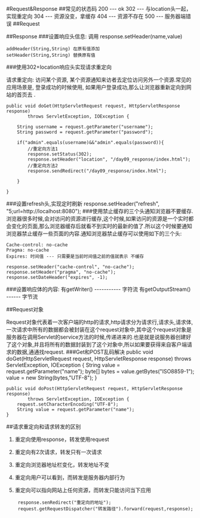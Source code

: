 #Request&Response
##常见的状态码
		200   ---  ok
		302   ---  与location头一起，实现重定向
		304   ---  资源没变，拿缓存
		404   ---  资源不存在
		500   ---  服务器端错误
##Request

##Response
###设置响应头信息:调用 response.setHeader(name,value)
	addHeader(String,String) 在原有值添加
	setHeader(String,String) 替换原有值
	###使用302+location响应头实现请求重定向
请求重定向: 访问某个资源, 某个资源通知来访者去定位访问另外一个资源.常见的应用场景是, 登录成功的时候使用, 如果用户登录成功,那么让浏览器重新定向到网站的首页去 .
	public void doGet(HttpServletRequest request, HttpServletResponse response)
			throws ServletException, IOException {

		String username = request.getParameter("username");
		String password = request.getParameter("password");
		
		if("admin".equals(username)&&"admin".equals(password)){
			//重定向方法1
			response.setStatus(302);
			response.setHeader("location", "/day09_response/index.html");   
			//重定向方法2
			response.sendRedirect("/day09_response/index.html");
			
		}
		
	}
	
###设置refresh头,实现定时刷新
	response.setHeader("refresh", "5;url=http://localhost:8080");
###使用禁止缓存的三个头通知浏览器不要缓存.浏览器很多时候,会对访问的资源进行缓存,这个时候,如果访问的资源是一个实时都会变化的页面,那么浏览器缓存后就看不到实时的最新的值了.所以这个时候要通知浏览器禁止缓存一些页面的内容.通知浏览器禁止缓存可以使用如下的三个头:	
	Cache-control: no-cache	Pragma: no-cache	Expires: 时间值 --- 只需要是当前时间值之前的值就表示 不缓存 
	
	response.setHeader("cache-control", "no-cache");
	response.setHeader("pragma", "no-cache");
	response.setDateHeader("expires", -1);
	
###设置响应体的内容:	有getWriter()  ----------- 字符流	有getOutputStream() ------ 字节流
##Request对象

Request对象代表着一次客户端的http的请求,http请求分为请求行,请求头,请求体,一次请求中所有的数据都会被封装在这个request对象中,其中这个request对象是 服务器在调用Servlet的service方法的时候,传递进来的.也是就是说服务器创建好了这个对象,并且将所有的数据封装到了这个对象中,所以如果要获得来自客户端请求的数据,通通找request.
###Get和POST乱码解决
	public void doGet(HttpServletRequest request, HttpServletResponse response)
			throws ServletException, IOException {
		String value = request.getParameter("name");
		byte[] bytes = value.getBytes("ISO8859-1");
		value = new String(bytes,"UTF-8");
	}
	
	public void doPost(HttpServletRequest request, HttpServletResponse response)
			throws ServletException, IOException {
		request.setCharacterEncoding("UTF-8");	
		String value = request.getParameter("name");
	}##请求重定向和请求转发的区别
1. 重定向使用response，转发使用request
2. 重定向有2次请求，转发只有一次请求
3. 重定向浏览器地址栏变化，转发地址不变
4. 重定向用户可以看到，而转发是服务器内部行为
5. 重定向可以指向网站上任何资源，而转发只能访问当下应用
		
		response.senRedirect("重定向的地址");
		request.getRequestDispatcher("转发路径").forward(request,response);